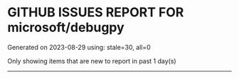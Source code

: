 
# GITHUB ISSUES REPORT FOR microsoft/debugpy


Generated on 2023-08-29 using: stale=30, all=0


Only showing items that are new to report in past 1 day(s)


---
